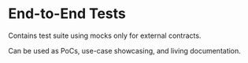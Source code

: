 # End-to-End Tests

Contains test suite using mocks only for external contracts.

Can be used as PoCs, use-case showcasing, and living documentation.
